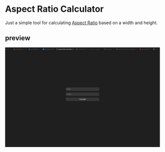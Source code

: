 # Aspect Ratio Calculator

Just a simple tool for calculating [Aspect Ratio](https://www.w3schools.com/howto/howto_css_aspect_ratio.asp) based on a width and height.

## preview

![Screenshot](images/screenshot.jpg)